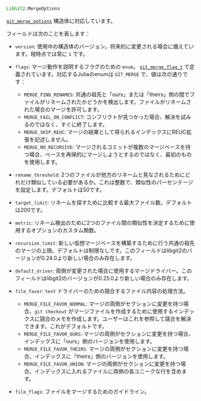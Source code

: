 ```julia
LibGit2.MergeOptions
```

[`git_merge_options`](https://libgit2.org/libgit2/#HEAD/type/git_merge_options) 構造体に対応しています。

フィールドは次のことを表します：

  * `version`: 使用中の構造体のバージョン。将来的に変更される場合に備えています。現時点では常に `1` です。
  * `flags`: マージ動作を説明するフラグのための `enum`。 [`git_merge_flag_t`](https://github.com/libgit2/libgit2/blob/HEAD/include/git2/merge.h#L95) で定義されています。対応するJuliaのenumは `GIT_MERGE` で、値は次の通りです：

      * `MERGE_FIND_RENAMES`: 共通の祖先と「ours」または「theirs」側の間でファイルがリネームされたかどうかを検出します。ファイルがリネームされた場合のマージを許可します。
      * `MERGE_FAIL_ON_CONFLICT`: コンフリクトが見つかった場合、解決を試みるのではなく、すぐに終了します。
      * `MERGE_SKIP_REUC`: マージの結果として得られるインデックスにREUC拡張を記述しません。
      * `MERGE_NO_RECURSIVE`: マージされるコミットが複数のマージベースを持つ場合、ベースを再帰的にマージしようとするのではなく、最初のものを使用します。
  * `rename_threshold`: 2つのファイルが他方のリネームと見なされるためにどれだけ類似している必要があるか。これは整数で、類似性のパーセンテージを設定します。デフォルトは50です。
  * `target_limit`: リネームを探すために比較する最大ファイル数。デフォルトは200です。
  * `metric`: リネーム検出のために2つのファイル間の類似性を決定するために使用するオプションのカスタム関数。
  * `recursion_limit`: 新しい仮想マージベースを構築するために行う共通の祖先のマージの上限。デフォルトは制限なしです。このフィールドはlibgit2のバージョンが0.24.0より新しい場合のみ存在します。
  * `default_driver`: 両側が変更された場合に使用するマージドライバー。このフィールドはlibgit2のバージョンが0.25.0より新しい場合のみ存在します。
  * `file_favor`: `text` ドライバーのための競合するファイル内容の処理方法。

      * `MERGE_FILE_FAVOR_NORMAL`: マージの両側がセクションに変更を持つ場合、`git checkout` がマージファイルを作成するために使用するインデックスに競合のメモを作成します。ユーザーはこれを参照して競合を解決できます。これがデフォルトです。
      * `MERGE_FILE_FAVOR_OURS`: マージの両側がセクションに変更を持つ場合、インデックスに「ours」側のバージョンを使用します。
      * `MERGE_FILE_FAVOR_THEIRS`: マージの両側がセクションに変更を持つ場合、インデックスに「theirs」側のバージョンを使用します。
      * `MERGE_FILE_FAVOR_UNION`: マージの両側がセクションに変更を持つ場合、インデックスに入れるファイルに両側の各ユニークな行を含めます。
  * `file_flags`: ファイルをマージするためのガイドライン。
